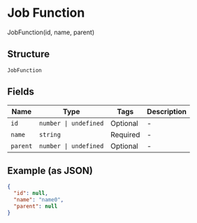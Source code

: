 
# Job Function

JobFunction(id, name, parent)

## Structure

`JobFunction`

## Fields

| Name | Type | Tags | Description |
|  --- | --- | --- | --- |
| `id` | `number \| undefined` | Optional | - |
| `name` | `string` | Required | - |
| `parent` | `number \| undefined` | Optional | - |

## Example (as JSON)

```json
{
  "id": null,
  "name": "name0",
  "parent": null
}
```

